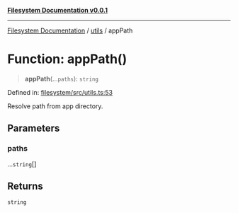 [**Filesystem Documentation v0.0.1**](../../README.md)

***

[Filesystem Documentation](../../modules.md) / [utils](../README.md) / appPath

# Function: appPath()

> **appPath**(...`paths`): `string`

Defined in: [filesystem/src/utils.ts:53](https://github.com/stonemjs/filesystem/blob/efeed60f59037ce4e839834b4563a29f0eff2a5f/src/utils.ts#L53)

Resolve path from app directory.

## Parameters

### paths

...`string`[]

## Returns

`string`
